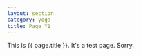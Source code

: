 ```yaml
---
layout: section
category: yoga
title: Page Y1
---
```

This is {{ page.title }}. It's a test page. Sorry.